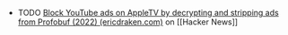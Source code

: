 - TODO [Block YouTube ads on AppleTV by decrypting and stripping ads from Profobuf (2022) (ericdraken.com)](https://news.ycombinator.com/item?id=43396735) on [[Hacker News]]